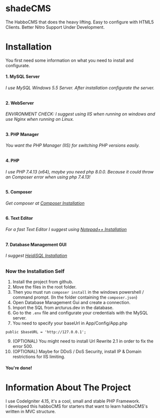 # shadeCMS
 The HabboCMS that does the heavy lifting.
 Easy to configure with HTML5 Clients.
 Better Nitro Support Under Development.

# Installation
 You first need some information on what you need to install and configurate.
 #### 1. MySQL Server
 ###### I use MySQL Windows 5.5 Server. After installation configurate the server.
 #### 2. WebServer 
 ###### ENVIRONMENT CHECK: I suggest using IIS when running on windows and use Nginx when running on Linux.
 #### 3. PHP Manager
 ###### You want the PHP Manager (IIS) for switching PHP versions easily.
 #### 4. PHP
 ###### I use PHP 7.4.13 (x64), maybe you need php 8.0.0. Because it could throw an Composer error when using php 7.4.13!
 #### 5. Composer
 ###### Get composer at <a href="https://getcomposer.org/">Composer Installation</a>
 #### 6. Text Editor
 ###### For a fast Text Editor I suggest using <a href="https://notepad-plus-plus.org/downloads/">Notepad++ Installation</a>
 #### 7. Database Management GUI
 ###### I suggest <a href="https://www.heidisql.com/">HeidiSQL Installation</a>

 ### Now the Installation Self
 1. Install the project from github.
 2. Move the files in the root folder.
 3. Then you must run ```composer install``` in the windows powershell / command prompt.
(In the folder containing the ```composer.json```)
 4. Open Database Management Gui and create a connection.
 5. Import the SQL from arcturus.dev in the database.
 6. Go to the ```.env``` file and configurate your credentials with the MySQL server.
 7. You need to specify your baseUrl in App/Config/App.php
 ```
 public $baseURL = 'http://127.0.0.1';
 ```
 9. (OPTIONAL) You might need to install Url Rewrite 2.1 in order to fix the error 500.
 10. (OPTIONAL) Maybe for DDoS / DoS Security, install IP & Domain restrictions for IIS limiting.
 #### You're done!


# Information About The Project
 I use CodeIgniter 4.15, it's a cool, small and stable PHP Framework.
 <br>
 I developed this habboCMS for starters that want to learn habboCMS's written in MVC structure.
